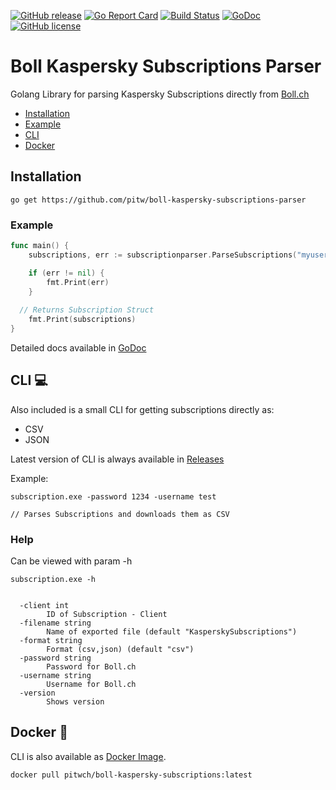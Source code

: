 [![GitHub release](https://img.shields.io/github/tag/pitw/boll-kaspersky-subscriptions-parser.svg?label=latest&colorB=orange)](https://github.com/pitw/boll-kaspersky-subscriptions-parser/releases/latest)
[![Go Report Card](https://goreportcard.com/badge/github.com/pitw/boll-kaspersky-subscriptions-parser)](https://goreportcard.com/report/github.com/pitw/boll-kaspersky-subscriptions-parser)
[![Build Status](https://travis-ci.org/pitwch/go-wrapper-proffix-restapi.svg?branch=master)](https://travis-ci.org/pitw/boll-kaspersky-subscriptions-parser)
[![GoDoc](https://godoc.org/github.com/pitw/boll-kaspersky-subscriptions-parser?status.svg)](https://godoc.org/github.com/pitw/boll-kaspersky-subscriptions-parser)
[![GitHub license](https://img.shields.io/github/license/pitw/boll-kaspersky-subscriptions-parser.svg)](https://github.com/pitw/boll-kaspersky-subscriptions-parser/blob/master/LICENSE)

# Boll Kaspersky Subscriptions Parser

Golang Library for parsing Kaspersky Subscriptions directly from [Boll.ch](https://www.boll.ch/kaspersky/subscriptions_faq.html)

- [Installation](#installation)
- [Example](#example)
- [CLI](#cli)
- [Docker](#docker)

## Installation

```
go get https://github.com/pitw/boll-kaspersky-subscriptions-parser
```

### Example

```go
func main() {
	subscriptions, err := subscriptionparser.ParseSubscriptions("myuser", "mypsupersecretpassword")

	if (err != nil) {
		fmt.Print(err)
	}
  
  // Returns Subscription Struct
	fmt.Print(subscriptions)
}
```
Detailed docs available in [GoDoc](https://godoc.org/github.com/pitw/boll-kaspersky-subscriptions-parser)

## CLI :computer: 

Also included is a small CLI for getting subscriptions
directly as:

- CSV
- JSON

Latest version of CLI is always available in [Releases](https://github.com/pitw/boll-kaspersky-subscriptions-parser/releases/latest)

Example:

```
subscription.exe -password 1234 -username test

// Parses Subscriptions and downloads them as CSV
```



### Help

Can be viewed with param -h

```
subscription.exe -h


  -client int
        ID of Subscription - Client
  -filename string
        Name of exported file (default "KasperskySubscriptions")
  -format string
        Format (csv,json) (default "csv")
  -password string
        Password for Boll.ch
  -username string
        Username for Boll.ch
  -version
        Shows version    
```

## Docker :whale2:

CLI is also available as [Docker Image](https://hub.docker.com/r/pitwch/boll-kaspersky-subscriptions).

```
docker pull pitwch/boll-kaspersky-subscriptions:latest
```

